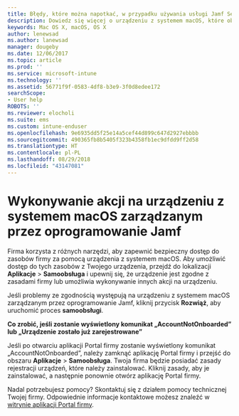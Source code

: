 ```yaml
---
title: Błędy, które można napotkać, w przypadku używania usługi Jamf Self Service | Microsoft Docs
description: Dowiedz się więcej o urządzeniu z systemem macOS, które obsługuje usługę Intune i jest zarządzane przez oprogramowanie Jamf.
keywords: Mac OS X, macOS, OS X
author: lenewsad
ms.author: lanewsad
manager: dougeby
ms.date: 12/06/2017
ms.topic: article
ms.prod: ''
ms.service: microsoft-intune
ms.technology: ''
ms.assetid: 56771f9f-0583-4df8-b3e9-3f0d8edee172
searchScope:
- User help
ROBOTS: ''
ms.reviewer: elocholi
ms.suite: ems
ms.custom: intune-enduser
ms.openlocfilehash: 9e6935dd5f25e14a5cef44d899c647d2927ebbbb
ms.sourcegitcommit: 490365fb8b5405f323b4358fb1ec9dfdd9ff2d58
ms.translationtype: HT
ms.contentlocale: pl-PL
ms.lasthandoff: 08/29/2018
ms.locfileid: "43147081"
---
```

# <a name="performing-actions-on-a-macos-device-managed-by-jamf"></a>Wykonywanie akcji na urządzeniu z systemem macOS zarządzanym przez oprogramowanie Jamf

Firma korzysta z różnych narzędzi, aby zapewnić bezpieczny dostęp do zasobów firmy za pomocą urządzenia z systemem macOS. Aby umożliwić dostęp do tych zasobów z Twojego urządzenia, przejdź do lokalizacji **Aplikacje**  >  **Samoobsługa** i upewnij się, że urządzenie jest zgodne z zasadami firmy lub umożliwia wykonywanie innych akcji na urządzeniu.

Jeśli problemy ze zgodnością występują na urządzeniu z systemem macOS zarządzanym przez oprogramowanie Jamf, kliknij przycisk **Rozwiąż**, aby uruchomić proces **samoobsługi**.

__Co zrobić, jeśli zostanie wyświetlony komunikat „AccountNotOnboarded” lub „Urządzenie zostało już zarejestrowane”__

Jeśli po otwarciu aplikacji Portal firmy zostanie wyświetlony komunikat „AccountNotOnboarded”, należy zamknąć aplikację Portal firmy i przejść do obszaru **Aplikacje** > **Samoobsługa**. Twoja firma będzie posiadać zasady rejestracji urządzeń, które należy zainstalować. Kliknij zasady, aby je zainstalować, a następnie ponownie otwórz aplikację Portal firmy.

Nadal potrzebujesz pomocy? Skontaktuj się z działem pomocy technicznej Twojej firmy. Odpowiednie informacje kontaktowe możesz znaleźć w [witrynie aplikacji Portal firmy](https://go.microsoft.com/fwlink/?linkid=2010980).
